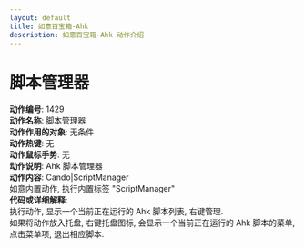 ```yaml
---
layout: default
title: 如意百宝箱-Ahk
description: 如意百宝箱-Ahk 动作介绍
---
```

<link rel="stylesheet" href="../actions/css/atom-one-light.min.css">
<script src="../actions/js/highlight.min.js"></script>
<script>hljs.highlightAll();</script>

# [](#header-2) 脚本管理器
**动作编号**: 1429  
**动作名称**: 脚本管理器  
**动作作用的对象**: 无条件  
**动作热键**: 无  
**动作鼠标手势**: 无  
**动作说明**: Ahk 脚本管理器  
**动作内容**: Cando|ScriptManager  
如意内置动作, 执行内置标签 "ScriptManager"  
**代码或详细解释**:    
执行动作, 显示一个当前正在运行的 Ahk 脚本列表, 右键管理.  
如果将动作放入托盘, 右键托盘图标, 会显示一个当前正在运行的 Ahk 脚本的菜单, 点击菜单项, 退出相应脚本.